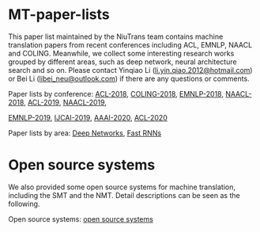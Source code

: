 # MT-paper-lists
This paper list maintained by the NiuTrans team contains machine translation papers from recent conferences including ACL, EMNLP, NAACL and COLING. Meanwhile, we collect some interesting research works grouped by different areas, such as deep network, neural architecture search and so on. Please contact Yinqiao Li (li.yin.qiao.2012@hotmail.com) or Bei Li (libei_neu@outlook.com) if there are any questions or comments.

Paper lists by conference:
[ACL-2018](https://github.com/NiuTrans/MT-paper-lists/blob/master/paper%20lists/Paper%20by%20Conference/ACL-2018.md),
[COLING-2018](https://github.com/NiuTrans/MT-paper-lists/blob/master/paper%20lists/Paper%20by%20Conference/COLING-2018.md),
[EMNLP-2018](https://github.com/NiuTrans/MT-paper-lists/blob/master/paper%20lists/Paper%20by%20Conference/EMNLP-2018.md),
[NAACL-2018](https://github.com/NiuTrans/MT-paper-lists/blob/master/paper%20lists/Paper%20by%20Conference/NAACL-2018.md),
[ACL-2019](https://github.com/NiuTrans/MT-paper-lists/blob/master/paper%20lists/Paper%20by%20Conference/ACL-2019.md),
[NAACL-2019](https://github.com/NiuTrans/MT-paper-lists/blob/master/paper%20lists/Paper%20by%20Conference/NAACL-2019.md),

[EMNLP-2019](https://github.com/NiuTrans/MT-paper-lists/blob/master/paper%20lists/Paper%20by%20Conference/EMNLP-2019.md),
[IJCAI-2019](https://github.com/NiuTrans/MT-paper-lists/blob/master/paper%20lists/Paper%20by%20Conference/IJCAI-2019.md),
[AAAI-2020](https://github.com/NiuTrans/MT-paper-lists/blob/master/paper%20lists/Paper%20by%20Conference/AAAI-2020.md),
[ACL-2020](https://github.com/NiuTrans/MT-paper-lists/blob/master/paper%20lists/Paper%20by%20Conference/ACL-2020.md)

Paper lists by area:
[Deep Networks](https://github.com/NiuTrans/MT-paper-lists/blob/master/paper%20lists/Paper%20by%20Area/Deep-Network.md),
[Fast RNNs](https://github.com/NiuTrans/MT-paper-lists/blob/master/paper%20lists/Paper%20by%20Area/Fast-RNN.md)


# Open source systems
We also provided some open source systems for machine translation, including the SMT and the NMT. Detail descriptions can be seen as the following.

Open source systems:
[open source systems](https://github.com/NiuTrans/MT-paper-lists/blob/master/open%20source%20system/open%20source%20system.md)

